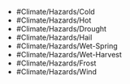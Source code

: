 - #Climate/Hazards/Cold
- #Climate/Hazards/Hot
- #Climate/Hazards/Drought
- #Climate/Hazards/Hail
- #Climate/Hazards/Wet-Spring
- #Climate/Hazards/Wet-Harvest
- #Climate/Hazards/Frost
- #Climate/Hazards/Wind
